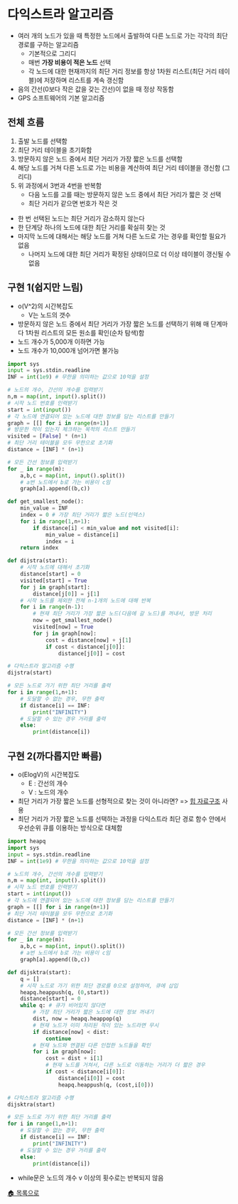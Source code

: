 # 다익스트라 알고리즘
- 여러 개의 노드가 있을 때 특정한 노드에서 출발하여 다른 노드로 가는 각각의 최단 경로를 구하는 알고리즘
    - 기본적으로 그리디
    - 매번 **가장 비용이 적은 노드** 선택
    - 각 노드에 대한 현재까지의 최단 거리 정보를 항상 1차원 리스트(최단 거리 테이블)에 저장하며 리스트를 계속 갱신함
- 음의 간선(0보다 작은 값을 갖는 간선)이 없을 때 정상 작동함
- GPS 소프트웨어의 기본 알고리즘

## 전체 흐름
1. 출발 노드를 선택함
2. 최단 거리 테이블을 초기화함
3. 방문하지 않은 노드 중에서 최단 거리가 가장 짧은 노드를 선택함
4. 해당 노드를 거쳐 다른 노드로 가는 비용을 계산하여 최단 거리 테이블을 갱신함 (그리디)
5. 위 과정에서 3번과 4번을 반복함
    - 다음 노드를 고를 때는 방문하지 않은 노드 중에서 최단 거리가 짧은 것 선택
    - 최단 거리가 같으면 번호가 작은 것
- 한 번 선택된 노드는 최단 거리가 감소하지 않는다
- 한 단계당 하나의 노드에 대한 최단 거리를 확실히 찾는 것
- 마지막 노드에 대해서는 해당 노드를 거쳐 다른 노드로 가는 경우를 확인할 필요가 없음
    - 나머지 노드에 대한 최단 거리가 확정된 상태이므로 더 이상 테이블이 갱신될 수 없음

## 구현 1(쉽지만 느림)
- o(V^2)의 시간복잡도
    - V는 노드의 갯수
- 방문하지 않은 노드 중에서 최단 거리가 가장 짧은 노드를 선택하기 위해 매 단계마다 1차원 리스트의 모든 원소를 확인(순차 탐색)함
- 노드 개수가 5,000개 이하면 가능
- 노드 개수가 10,000개 넘어가면 불가능
```python
import sys
input = sys.stdin.readline
INF = int(1e9) # 무한을 의미하는 값으로 10억을 설정

# 노드의 개수, 간선의 개수를 입력받기
n,m = map(int, input().split())
# 시작 노드 번호를 인력받기
start = int(input())
# 각 노드에 연결되어 있는 노드에 대한 정보를 담는 리스트를 만들기
graph = [[] for i in range(n+1)]
# 방문한 적이 있는지 체크하는 목적의 리스트 만들기
visited = [False] * (n+1)
# 최단 거리 테이블을 모두 무한으로 초기화
distance = [INF] * (n+1)

# 모든 간선 정보를 입력받기
for _ in range(m):
    a,b,c = map(int, input().split())
    # a번 노드에서 b로 가는 비용이 c임
    graph[a].append((b,c))

def get_smallest_node():
    min_value = INF
    index = 0 # 가장 최단 거리가 짧은 노드(인덱스)
    for i in range(1,n+1):
        if distance[i] < min_value and not visited[i]:
            min_value = distance[i]
            index = i
    return index

def dijstra(start):
    # 시작 노드에 대해서 초기화
    distance[start] = 0
    visited[start] = True
    for j in graph[start]:
        distance[j[0]] = j[1]
    # 시작 노드를 제외한 전체 n-1개의 노드에 대해 반복
    for i in range(n-1):
        # 현재 최단 거리가 가장 짧은 노드(다음에 갈 노드)를 꺼내서, 방문 처리
        now = get_smallest_node()
        visited[now] = True
        for j in graph[now]:
            cost = distance[now] + j[1]
            if cost < distance[j[0]]:
                distance[j[0]] = cost

# 다익스트라 알고리즘 수행
dijstra(start)

# 모든 노드로 가기 위한 최단 거리를 출력
for i in range(1,n+1):
    # 도달할 수 없는 경우, 무한 출력
    if distance[i] == INF:
        print("INFINITY")
    # 도달할 수 있는 경우 거리를 출력
    else:
        print(distance[i])
```

## 구현 2(까다롭지만 빠름)
- o(ElogV)의 시간복잡도
    - E : 간선의 개수
    - V : 노드의 개수
- 최단 거리가 가장 짧은 노드를 선형적으로 찾는 것이 아니라면? => [힙 자료구조](../dataStructure/prqueue_heap.md) 사용 
- 최단 거리가 가장 짧은 노드를 선택하는 과정을 다익스트라 최단 경로 함수 안에서 우선순위 큐를 이용하는 방식으로 대체함

```python
import heapq
import sys
input = sys.stdin.readline
INF = int(1e9) # 무한을 의미하는 값으로 10억을 설정

# 노드의 개수, 간선의 개수를 입력받기
n,m = map(int, input().split())
# 시작 노드 번호를 인력받기
start = int(input())
# 각 노드에 연결되어 있는 노드에 대한 정보를 담는 리스트를 만들기
graph = [[] for i in range(n+1)]
# 최단 거리 테이블을 모두 무한으로 초기화
distance = [INF] * (n+1)

# 모든 간선 정보를 입력받기
for _ in range(m):
    a,b,c = map(int, input().split())
    # a번 노드에서 b로 가는 비용이 c임
    graph[a].append((b,c))

def dijsktra(start):
    q = []
    # 시작 노드로 가기 위한 최단 경로를 0으로 설정하여, 큐에 삽입
    heapq.heappush(q, (0,start))
    distance[start] = 0
    while q: # 큐가 비어있지 않다면
        # 가장 최단 거리가 짧은 노드에 대한 정보 꺼내기
        dist, now = heapq.heappop(q)
        # 현재 노드가 이미 처리된 적이 있는 노드라면 무시
        if distance[now] < dist:
            continue
        # 현재 노드와 연결된 다른 인접한 노드들을 확인
        for i in graph[now]:
            cost = dist + i[1]
            # 현재 노드를 거쳐서, 다른 노드로 이동하는 거리가 더 짧은 경우
            if cost < distance[i[0]]:
                distance[i[0]] = cost
                heapq.heappush(q, (cost,i[0]))

# 다익스트라 알고리즘 수행
dijsktra(start)

# 모든 노드로 가기 위한 최단 거리를 출력
for i in range(1,n+1):
    # 도달할 수 없는 경우, 무한 출력
    if distance[i] == INF:
        print("INFINITY")
    # 도달할 수 있는 경우 거리를 출력
    else:
        print(distance[i])
```
- while문은 노드의 개수 v 이상의 횟수로는 반복되지 않음

[🏠 목록으로](/README.md)